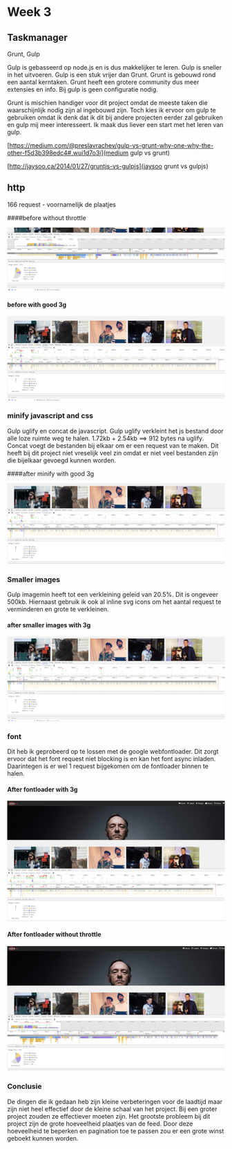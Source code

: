 # Week 3

## Taskmanager
Grunt, Gulp


Gulp is gebasseerd op node.js en is dus makkelijker te leren. Gulp is sneller in het uitvoeren. 
Gulp is een stuk vrijer dan Grunt. Grunt is gebouwd rond een aantal kerntaken. Grunt heeft een grotere community dus meer extensies en info. Bij gulp is geen configuratie nodig.

Grunt is mischien handiger voor dit project omdat de meeste taken die waarschijnlijk nodig zijn al ingebouwd zijn. Toch kies ik ervoor om gulp te gebruiken omdat ik denk dat ik dit bij andere projecten eerder zal gebruiken en gulp mij meer interesseert. Ik maak dus liever een start met het leren van gulp.  

[https://medium.com/@preslavrachev/gulp-vs-grunt-why-one-why-the-other-f5d3b398edc4#.wui1d7o3i](medium gulp vs grunt)

[http://jaysoo.ca/2014/01/27/gruntjs-vs-gulpjs](jaysoo grunt vs gulpjs)

## http

166 request - voornamelijk de plaatjes

####before without throttle

![Alt text](/performance/before%20without%20throttle%202016-05-16%2014.29.25.png)

#### before with good 3g

![Alt text](/performance/before%203g%202016-05-16%2015.04.24.png)

### minify javascript and css

Gulp uglify en concat de javascript.
Gulp uglify verkleint het js bestand door alle loze ruimte weg te halen. 1.72kb + 2.54kb ==> 912 bytes na uglify.
Concat voegt de bestanden bij elkaar om er een request van te maken. Dit heeft bij dit project niet vreselijk veel zin omdat er niet veel bestanden zijn die bijelkaar gevoegd kunnen worden.

####after minify with good 3g

![Alt text](/performance/after%20mincss%203g%202016-05-16%2016.18.24.png)

### Smaller images
Gulp imagemin heeft tot een verkleining geleid van 20.5%. Dit is ongeveer 500kb. Hiernaast gebruik ik ook al inline svg icons om het aantal request te verminderen en grote te verkleinen.
#### after smaller images with 3g

![Alt text](/performance/after%20minimage%20andjs%203g%202016-05-16.png)

### font
Dit heb ik geprobeerd op te lossen met de google webfontloader. Dit zorgt ervoor dat het font request niet blocking is en kan het font async inladen. Daarintegen is er wel 1 request bijgekomen om de fontloader binnen te halen. 

#### After fontloader with 3g

![Alt text](/performance/after%20font%202016-05-17%2008.42.46.png)

#### After fontloader without throttle

![Alt text](/performance/after%20font%20nothrottle%202016-05-17%2008.46.06.png)

### Conclusie

De dingen die ik gedaan heb zijn kleine verbeteringen voor de laadtijd maar zijn niet heel effectief door de kleine schaal van het project. Bij een groter project zouden ze effectiever moeten zijn. Het grootste probleem bij dit project zijn de grote hoeveelheid plaatjes van de feed. Door deze hoeveelheid te beperken en pagination toe te passen zou er een grote winst geboekt kunnen worden.
